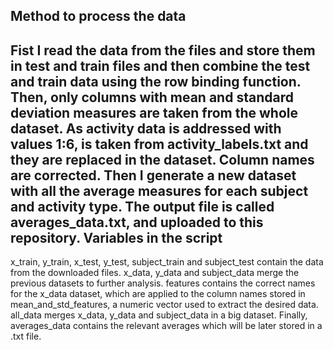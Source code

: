 Method to process the data
------------------------------------
Fist I read the data from the files and store them in test and train files and then combine the test and train data using the row binding function.
Then, only columns with mean and standard deviation measures are taken from the whole dataset. 
As activity data is addressed with values 1:6, is taken from activity_labels.txt and they are replaced in the dataset.
Column names are corrected.
Then I generate a new dataset with all the average measures for each subject and activity type. The output file is called averages_data.txt, and uploaded to this repository.
Variables in the script
----------------------------
x_train, y_train, x_test, y_test, subject_train and subject_test contain the data from the downloaded files.
x_data, y_data and subject_data merge the previous datasets to further analysis.
features contains the correct names for the x_data dataset, which are applied to the column names stored in mean_and_std_features, a numeric vector used to extract the desired data.
all_data merges x_data, y_data and subject_data in a big dataset.
Finally, averages_data contains the relevant averages which will be later stored in a .txt file. 
